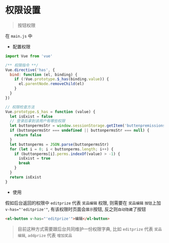 # 权限设置

> 按钮权限

在 `main.js` 中

- 配置权限

```js
import Vue from 'vue'

/** 权限指令 **/
Vue.directive('has', {
  bind: function (el, binding) {
    if (!Vue.prototype.$_has(binding.value)) {
      el.parentNode.removeChild(el)
    }
  }
})

// 权限检查方法
Vue.prototype.$_has = function (value) {
  let isExist = false
  // 登录后拿到该用户有哪些权限
  let buttonpermsStr = window.sessionStorage.getItem('buttenpremissions')
  if (buttonpermsStr === undefined || buttonpermsStr === null) {
    return false
  }
  let buttonperms = JSON.parse(buttonpermsStr)
  for (let i = 0; i < buttonperms.length; i++) {
    if (buttonperms[i].perms.indexOf(value) > -1) {
      isExist = true
      break
    }
  }
  return isExist
}
```

- 使用

假如后台返回的权限中 `editprize` 代表 `奖品编辑` 权限, 则需要在 `奖品编辑` `按钮`上加 `v-has="'editprize'"`, 有该权限时页面会`展示`按钮, 反之则`自动隐藏`了按钮

```html
<el-button v-has="'editprize'">编辑</el-button>
```

> 目前这种方式需要跟后台共同维护一份权限字典, 比如 `editprize` 代表 `奖品编辑`, `addprize` 代表 `增加奖品`